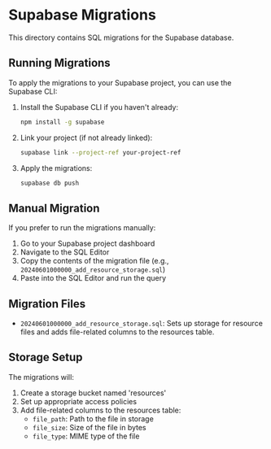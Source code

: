 # Supabase Migrations

This directory contains SQL migrations for the Supabase database.

## Running Migrations

To apply the migrations to your Supabase project, you can use the Supabase CLI:

1. Install the Supabase CLI if you haven't already:
   ```bash
   npm install -g supabase
   ```

2. Link your project (if not already linked):
   ```bash
   supabase link --project-ref your-project-ref
   ```

3. Apply the migrations:
   ```bash
   supabase db push
   ```

## Manual Migration

If you prefer to run the migrations manually:

1. Go to your Supabase project dashboard
2. Navigate to the SQL Editor
3. Copy the contents of the migration file (e.g., `20240601000000_add_resource_storage.sql`)
4. Paste into the SQL Editor and run the query

## Migration Files

- `20240601000000_add_resource_storage.sql`: Sets up storage for resource files and adds file-related columns to the resources table.

## Storage Setup

The migrations will:

1. Create a storage bucket named 'resources'
2. Set up appropriate access policies
3. Add file-related columns to the resources table:
   - `file_path`: Path to the file in storage
   - `file_size`: Size of the file in bytes
   - `file_type`: MIME type of the file 